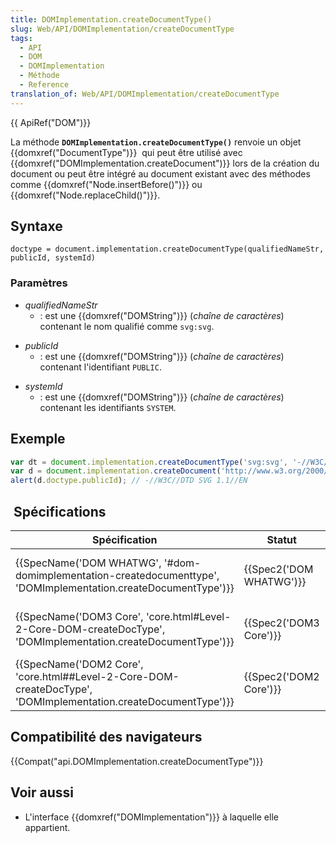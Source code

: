 ```yaml
---
title: DOMImplementation.createDocumentType()
slug: Web/API/DOMImplementation/createDocumentType
tags:
  - API
  - DOM
  - DOMImplementation
  - Méthode
  - Reference
translation_of: Web/API/DOMImplementation/createDocumentType
---
```

{{ ApiRef("DOM")}}

La méthode **`DOMImplementation.createDocumentType()`** renvoie un objet {{domxref("DocumentType")}}  qui peut être utilisé avec {{domxref("DOMImplementation.createDocument")}} lors de la création du document ou peut être intégré au document existant avec des méthodes comme {{domxref("Node.insertBefore()")}} ou {{domxref("Node.replaceChild()")}}.

## Syntaxe

    doctype = document.implementation.createDocumentType(qualifiedNameStr, publicId, systemId)

### Paramètres

- _qualifiedNameStr_
  - : est une {{domxref("DOMString")}} (_chaîne de caractères_) contenant le nom qualifié comme `svg:svg`.

<!---->

- _publicId_
  - : est une {{domxref("DOMString")}} (_chaîne de caractères_) contenant l'identifiant `PUBLIC`.

<!---->

- _systemId_
  - : est une {{domxref("DOMString")}} (_chaîne de caractères_) contenant les identifiants `SYSTEM`.

## Exemple

```js
var dt = document.implementation.createDocumentType('svg:svg', '-//W3C//DTD SVG 1.1//EN', 'http://www.w3.org/Graphics/SVG/1.1/DTD/svg11.dtd');
var d = document.implementation.createDocument('http://www.w3.org/2000/svg', 'svg:svg', dt);
alert(d.doctype.publicId); // -//W3C//DTD SVG 1.1//EN
```

##  Spécifications

| Spécification                                                                                                                                        | Statut                           | Commentaire                                             |
| ---------------------------------------------------------------------------------------------------------------------------------------------------- | -------------------------------- | ------------------------------------------------------- |
| {{SpecName('DOM WHATWG', '#dom-domimplementation-createdocumenttype', 'DOMImplementation.createDocumentType')}} | {{Spec2('DOM WHATWG')}} | Pas de modification de {{SpecName("DOM3 Core")}} |
| {{SpecName('DOM3 Core', 'core.html#Level-2-Core-DOM-createDocType', 'DOMImplementation.createDocumentType')}}     | {{Spec2('DOM3 Core')}}     | Pas de modification de {{SpecName("DOM2 Core")}} |
| {{SpecName('DOM2 Core', 'core.html##Level-2-Core-DOM-createDocType', 'DOMImplementation.createDocumentType')}} | {{Spec2('DOM2 Core')}}     | Définition initiale.                                    |

## Compatibilité des navigateurs

{{Compat("api.DOMImplementation.createDocumentType")}}

## Voir aussi

- L'interface {{domxref("DOMImplementation")}} à laquelle elle appartient.
